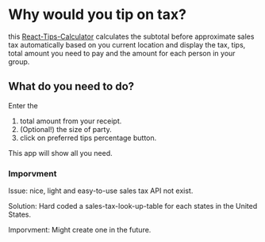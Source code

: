 # Why would you tip on tax?

this [React-Tips-Calculator](https://timlaitw.github.io/React-Tips-Calculator/) calculates the subtotal before approximate sales tax automatically based on you current location and display the tax, tips, total amount you need to pay and the amount for each person in your group.

## What do you need to do?

Enter the 
1. total amount from your receipt. 
2. (Optional!) the size of party.
3. click on preferred tips percentage button.

This app will show all you need.

### Imporvment

Issue: nice, light and easy-to-use sales tax API not exist.

Solution: Hard coded a sales-tax-look-up-table for each states in the United States.

Imporvment: Might create one in the future. 
